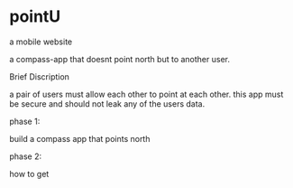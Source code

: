 # pointU

a mobile website

a compass-app that doesnt point north but to another user. 

Brief Discription

a pair of users must allow each other to point at each other.
this app must be secure and should not leak any of the users data.

phase 1:

build a compass app that points north

phase 2:

how to get 
